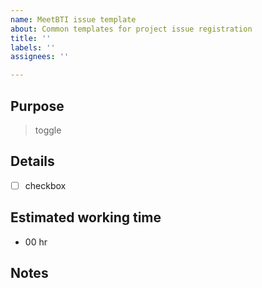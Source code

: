```yaml
---
name: MeetBTI issue template
about: Common templates for project issue registration
title: ''
labels: ''
assignees: ''

---
```


## Purpose
 > toggle

## Details

- [ ] checkbox

## Estimated working time

-  00 hr

##  Notes
